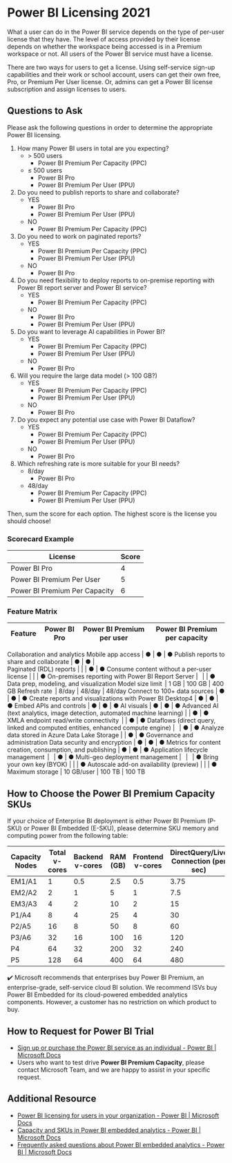 # Power BI Licensing 2021

What a user can do in the Power BI service depends on the type of per-user license that they have. The level of access provided by their license depends on whether the workspace being accessed is in a Premium workspace or not. All users of the Power BI service must have a license.

There are two ways for users to get a license. Using self-service sign-up capabilities and their work or school account, users can get their own free, Pro, or Premium Per User license. Or, admins can get a Power BI license subscription and assign licenses to users.

## Questions to Ask

Please ask the following questions in order to determine the appropriate Power BI licensing.

1. How many Power BI users in total are you expecting? 
   * $>$ 500 users 
     * Power BI Premium Per Capacity (PPC) 
   * $\le$ 500 users
     * Power BI Pro
     * Power BI Premium Per User (PPU)
2. Do you need to publish reports to share and collaborate?
   * YES
     * Power BI Pro
     * Power BI Premium Per User (PPU)
   * NO
     * Power BI Premium Per Capacity (PPC) 
3. Do you need to work on paginated reports?
   * YES
     * Power BI Premium Per Capacity (PPC) 
     * Power BI Premium Per User (PPU)
   * NO
     * Power BI Pro
4. Do you need flexibility to deploy reports to on-premise reporting with Power BI report server and Power BI service?
   * YES
     * Power BI Premium Per Capacity (PPC) 
   * NO
     * Power BI Pro
     * Power BI Premium Per User (PPU)
5. Do you want to leverage AI capabilities in Power BI?
   * YES
     * Power BI Premium Per Capacity (PPC) 
     * Power BI Premium Per User (PPU)
   * NO
     * Power BI Pro
6. Will you require the large data model (> 100 GB?)
   * YES
     * Power BI Premium Per Capacity (PPC) 
     * Power BI Premium Per User (PPU)
   * NO
     * Power BI Pro
7. Do you expect any potential use case with Power BI Dataflow?
   * YES
     * Power BI Premium Per Capacity (PPC) 
     * Power BI Premium Per User (PPU)
   * NO
     * Power BI Pro
8. Which refreshing rate is more suitable for your BI needs?
   * 8/day 
     * Power BI Pro
   * 48/day
     * Power BI Premium Per Capacity (PPC) 
     * Power BI Premium Per User (PPU)

Then, sum the score for each option. The highest score is the license you should choose!

### Scorecard Example

License | Score 
--------|---------------
Power BI Pro | 4
Power BI Premium Per User | 5
Power BI Premium Per Capacity | 6

### Feature Matrix

Feature | Power BI Pro  | Power BI Premium per user  | Power BI Premium per capacity 
--------|---------------|----------------------------|-------------------------------
Collaboration and analytics 
Mobile app access  | ● | ● | ●
Publish reports to share and collaborate  | ● | ● |  
Paginated (RDL) reports |  |   | ● | ●
Consume content without a per-user license  |   |   | ●
On-premises reporting with Power BI Report Server  |    |   | ●
Data prep, modeling, and visualization 
Model size limit   | 1 GB  | 100 GB  | 400 GB 
Refresh rate   | 8/day  | 48/day  | 48/day 
Connect to 100+ data sources  | ● | ● | ●
Create reports and visualizations with Power BI Desktop4  | ● | ● | ●
Embed APIs and controls  | ● | ● | ●
AI visuals  | ● | ● | ●
Advanced AI (text analytics, image detection, automated machine learning)  |   | ● | ●
XMLA endpoint read/write connectivity   |   | ● | ●
Dataflows (direct query, linked and computed entities, enhanced compute engine)  |    | ● | ●
Analyze data stored in Azure Data Lake Storage  |   | ● | ●
Governance and administration 
Data security and encryption  | ● | ● | ●
Metrics for content creation, consumption, and publishing  | ● | ● | ●
Application lifecycle management   |    | ● | ●
Multi-geo deployment management  |    |    | ●
Bring your own key (BYOK)  |   |   | ●
Autoscale add-on availability (preview)  |   |   | ●
Maximum storage  | 10 GB/user  | 100 TB  | 100 TB 

## How to Choose the Power BI Premium Capacity SKUs

If your choice of Enterprise BI deployment is either Power BI Premium (P-SKU) or Power BI Embedded (E-SKU), please determine SKU memory and computing power from the following table:

Capacity Nodes | Total v-cores | Backend v-cores | RAM (GB) | Frontend v-cores | DirectQuery/Live Connection (per sec) | Model Refresh Parallelism
---------------|---------------|-----------------|----------|------------------|---------------------------------------|--------------------------
EM1/A1 | 1 | 0.5 | 2.5 | 0.5 | 3.75 | 1
EM2/A2 | 2 | 1 | 5 | 1 | 7.5 | 2
EM3/A3 | 4 | 2 | 10 | 2 | 15 | 3
P1/A4 | 8 | 4 | 25 | 4 | 30 | 6
P2/A5 | 16 | 8 | 50 | 8 | 60 | 12
P3/A6 | 32 | 16 | 100 | 16 | 120 | 24
P4 | 64 | 32 | 200 | 32 | 240 | 48
P5 | 128 | 64 | 400 | 64 | 480 | 96

✔️ Microsoft recommends that enterprises buy Power BI Premium, an enterprise-grade, self-service cloud BI solution. We recommend ISVs buy Power BI Embedded for its cloud-powered embedded analytics components. However, a customer has no restriction on which product to buy.

## How to Request for Power BI Trial

* [Sign up or purchase the Power BI service as an individual - Power BI | Microsoft Docs](https://docs.microsoft.com/en-us/power-bi/fundamentals/service-self-service-signup-for-power-bi#use-self-service-sign-up-to-get-an-individual-power-bi-license)
* Users who want to test drive **Power BI Premium Capacity**, please contact Microsoft Team, and we are happy to assist in your specific request.

## Additional Resource

* [Power BI licensing for users in your organization - Power BI | Microsoft Docs](https://docs.microsoft.com/en-us/power-bi/admin/service-admin-licensing-organization)
* [Capacity and SKUs in Power BI embedded analytics - Power BI | Microsoft Docs](https://docs.microsoft.com/en-us/power-bi/developer/embedded/embedded-capacity)
* [Frequently asked questions about Power BI embedded analytics - Power BI | Microsoft Docs](https://docs.microsoft.com/en-us/power-bi/developer/embedded/embedded-faq)